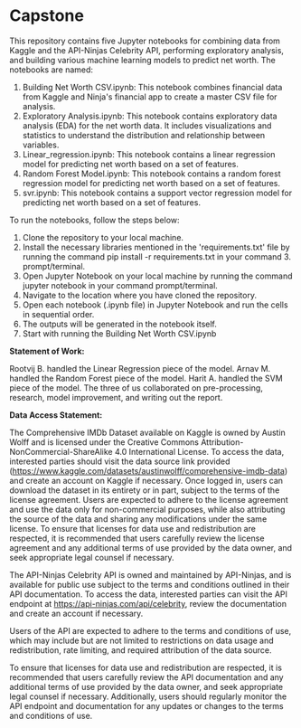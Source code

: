 # Capstone

This repository contains five Jupyter notebooks for combining data from Kaggle and the API-Ninjas Celebrity API, performing exploratory analysis, and building various machine learning models to predict net worth. The notebooks are named:

1. Building Net Worth CSV.ipynb: This notebook combines financial data from Kaggle and Ninja's financial app to create a master CSV file for analysis.
2. Exploratory Analysis.ipynb: This notebook contains exploratory data analysis (EDA) for the net worth data. It includes visualizations and statistics to understand the distribution and relationship between variables.
3. Linear_regression.ipynb: This notebook contains a linear regression model for predicting net worth based on a set of features.
4. Random Forest Model.ipynb: This notebook contains a random forest regression model for predicting net worth based on a set of features.
5. svr.ipynb: This notebook contains a support vector regression model for predicting net worth based on a set of features.

To run the notebooks, follow the steps below:
1. Clone the repository to your local machine.
2. Install the necessary libraries mentioned in the 'requirements.txt' file by running the command pip install -r requirements.txt in your command 3. prompt/terminal.
3. Open Jupyter Notebook on your local machine by running the command jupyter notebook in your command prompt/terminal.
4. Navigate to the location where you have cloned the repository.
5. Open each notebook (.ipynb file) in Jupyter Notebook and run the cells in sequential order.
6. The outputs will be generated in the notebook itself.
7. Start with running the Building Net Worth CSV.ipynb

**Statement of Work:**

Rootvij B. handled the Linear Regression piece of the model.
Arnav M. handled the Random Forest piece of the model.
Harit A. handled the SVM piece of the model.
The three of us collaborated on pre-processing, research, model improvement, and writing out the report.

**Data Access Statement:**

The Comprehensive IMDb Dataset available on Kaggle is owned by Austin Wolff and is licensed under the Creative Commons Attribution-NonCommercial-ShareAlike 4.0 International License. To access the data, interested parties should visit the data source link provided (https://www.kaggle.com/datasets/austinwolff/comprehensive-imdb-data) and create an account on Kaggle if necessary.
Once logged in, users can download the dataset in its entirety or in part, subject to the terms of the license agreement. Users are expected to adhere to the license agreement and use the data only for non-commercial purposes, while also attributing the source of the data and sharing any modifications under the same license.
To ensure that licenses for data use and redistribution are respected, it is recommended that users carefully review the license agreement and any additional terms of use provided by the data owner, and seek appropriate legal counsel if necessary.

The API-Ninjas Celebrity API is owned and maintained by API-Ninjas, and is available for public use subject to the terms and conditions outlined in their API documentation. To access the data, interested parties can visit the API endpoint at https://api-ninjas.com/api/celebrity, review the documentation and create an account if necessary.

Users of the API are expected to adhere to the terms and conditions of use, which may include but are not limited to restrictions on data usage and redistribution, rate limiting, and required attribution of the data source.

To ensure that licenses for data use and redistribution are respected, it is recommended that users carefully review the API documentation and any additional terms of use provided by the data owner, and seek appropriate legal counsel if necessary. Additionally, users should regularly monitor the API endpoint and documentation for any updates or changes to the terms and conditions of use.
